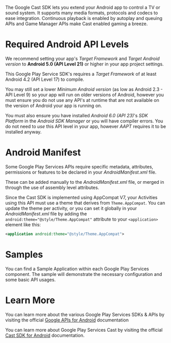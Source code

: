 The Google Cast SDK lets you extend your Android app to control a TV or sound system. It supports many media formats, protocols and codecs to ease integration.  Continuous playback is enabled by autoplay and queuing APIs and Game Manager APIs make Cast enabled gaming a breeze. 



Required Android API Levels
===========================

We recommend setting your app's *Target Framework* and *Target Android version* to **Android 5.0 (API Level 21)** or higher in your app project settings.

This Google Play Service SDK's requires a *Target Framework* of at least Android 4.2 (API Level 17) to compile.

You may still set a lower *Minimum Android version* (as low as Android 2.3 - API Level 9) so your app will run on older versions of Android, however you must ensure you do not use any API's at runtime that are not available on the version of Android your app is running on.


You must also ensure you have installed *Android 6.0 (API 23)*'s *SDK Platform* in the *Android SDK Manager* or you will have compiler errors.  You do not need to *use* this API level in your app, however *AAPT* requires it to be installed anyway.




Android Manifest 
================

Some Google Play Services APIs require specific metadata, attributes, permissions or features to be declared in your *AndroidManifest.xml* file.

These can be added manually to the *AndroidManifest.xml* file, or merged in through the use of assembly level attributes.


Since the Cast SDK is implemented using AppCompat V7, your Activities using this API must use a theme that derives from `Theme.AppCompat`.  You can update the theme per activity, or you can set it globally in your *AndroidManifest.xml* file by adding the `android:theme="@style/Theme.AppCompat"` attribute to your `<application>` element like this:

```xml
<application android:theme="@style/Theme.AppCompat">
```



Samples
=======

You can find a Sample Application within each Google Play Services component.  The sample will demonstrate the necessary configuration and some basic API usages.






Learn More
==========

You can learn more about the various Google Play Services SDKs & APIs by visiting the official [Google APIs for Android][3] documentation


You can learn more about Google Play Services Cast by visiting the official [Cast SDK for Android](https://developers.google.com/cast/docs/android_sender) documentation.



[1]: https://console.developers.google.com/ "Google Developers Console"
[2]: https://developer.xamarin.com/guides/android/deployment,_testing,_and_metrics/MD5_SHA1/ "Finding your SHA-1 Fingerprints"
[3]: https://developers.google.com/android/ "Google APIs for Android"

